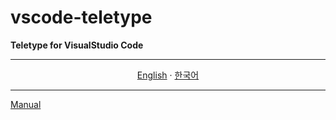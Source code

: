 # vscode-teletype

**Teletype for VisualStudio Code**

---

<p align="center">
  <p align="center">
    <a href="README.md">English</a>
    ·
    <a href="README_kr.md">한국어</a>
  </p>
</p>

---


[Manual](manuals/README_kr.md)
